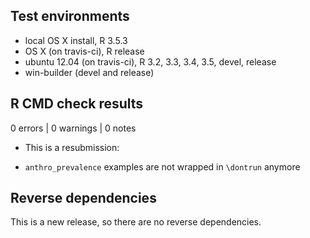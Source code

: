 ## Test environments
* local OS X install, R 3.5.3
* OS X (on travis-ci), R release
* ubuntu 12.04 (on travis-ci), R 3.2, 3.3, 3.4, 3.5, devel, release
* win-builder (devel and release)

## R CMD check results

0 errors | 0 warnings | 0 notes

* This is a resubmission:

* `anthro_prevalence` examples are not wrapped in `\dontrun` anymore

## Reverse dependencies

This is a new release, so there are no reverse dependencies.